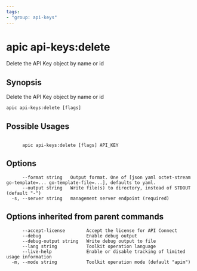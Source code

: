 ```yaml
---
tags:
- "group: api-keys"
---
```

# apic api-keys:delete

Delete the API Key object by name or id

## Synopsis

Delete the API Key object by name or id

```
apic api-keys:delete [flags]
```

## Possible Usages

```

      apic api-keys:delete [flags] API_KEY

```

## Options

```
      --format string   Output format. One of [json yaml octet-stream go-template=... go-template-file=...], defaults to yaml.
      --output string   Write file(s) to directory, instead of STDOUT (default "-")
  -s, --server string   management server endpoint (required)
```

## Options inherited from parent commands

```
      --accept-license        Accept the license for API Connect
      --debug                 Enable debug output
      --debug-output string   Write debug output to file
      --lang string           Toolkit operation language
      --live-help             Enable or disable tracking of limited usage information
  -m, --mode string           Toolkit operation mode (default "apim")
```
